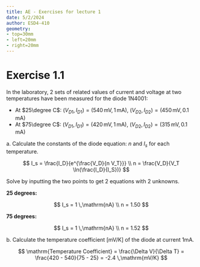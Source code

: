 ```yaml
---
title: AE - Exercises for lecture 1
date: 5/2/2024
author: ESD4-410
geometry:
- top=30mm
- left=20mm
- right=20mm
---
```


# Exercise 1.1

In the laboratory, 2 sets of related values of current and voltage at two temperatures
have been measured for the diode 1N4001:

- At $25\degree C$: $(V_{D1}, I_{D1})=(540\,\mathrm{mV}, 1\,\mathrm{mA})$, $(V_{D2}, I_{D2})=(450\,\mathrm{mV}, 0.1\,\mathrm{mA})$
- At $75\degree C$: $(V_{D1}, I_{D1})=(420\,\mathrm{mV}, 1\,\mathrm{mA})$, $(V_{D2}, I_{D2})=(315\,\mathrm{mV}, 0.1\,\mathrm{mA})$

a. Calculate the constants of the diode equation: $n$ and $I_s$ for each temperature.

$$
I_s = \frac{I_D}{e^{\frac{V_D}{n V_T}}} \\
n = \frac{V_D}{V_T \ln(\frac{I_D}{I_S})}
$$

Solve by inputting the two points to get 2 equations with 2 unknowns.

**25 degrees:**

$$
I_s = 1 \,\mathrm{nA} \\
n = 1.50
$$

**75 degrees:**

$$
I_s = 1 \,\mathrm{nA} \\
n = 1.52
$$

b. Calculate the temperature coefficient $\mathrm{[mV/K]}$ of the diode at current $1 \mathrm{mA}$.

$$
\mathrm{Temperature Coefficient} = \frac{\Delta V}{\Delta T} = \frac{420 - 540}{75 - 25} = -2.4 \,\mathrm{mV/K}
$$
